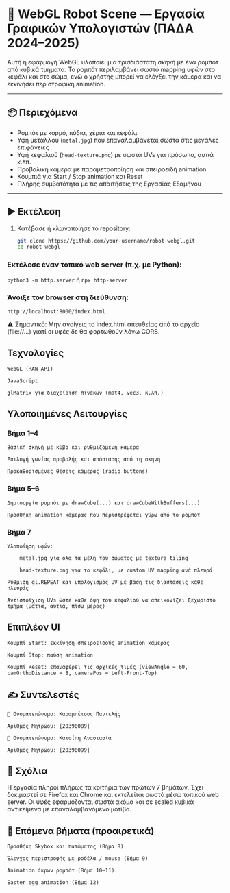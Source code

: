 # 🤖 WebGL Robot Scene — Εργασία Γραφικών Υπολογιστών (ΠΑΔΑ 2024–2025)

Αυτή η εφαρμογή WebGL υλοποιεί μια τρισδιάστατη σκηνή με ένα ρομπότ από κυβικά τμήματα. Το ρομπότ περιλαμβάνει σωστό mapping υφών στο κεφάλι και στο σώμα, ενώ ο χρήστης μπορεί να ελέγξει την κάμερα και να εκκινήσει περιστροφική animation.

---

## 📦 Περιεχόμενα

- Ρομπότ με κορμό, πόδια, χέρια και κεφάλι
- Υφή μετάλλου (`metal.jpg`) που επαναλαμβάνεται σωστά στις μεγάλες επιφάνειες
- Υφή κεφαλιού (`head-texture.png`) με σωστά UVs για πρόσωπο, αυτιά κ.λπ.
- Προβολική κάμερα με παραμετροποίηση και σπειροειδή animation
- Κουμπιά για Start / Stop animation και Reset
- Πλήρης συμβατότητα με τις απαιτήσεις της Εργασίας Εξαμήνου

---

## ▶️ Εκτέλεση

1. Κατέβασε ή κλωνοποίησε το repository:
   ```bash
   git clone https://github.com/your-username/robot-webgl.git
   cd robot-webgl

### Εκτέλεσε έναν τοπικό web server (π.χ. με Python):

```python3 -m http.server```
         ή
```npx http-server```

### Άνοιξε τον browser στη διεύθυνση:

    http://localhost:8000/index.html

⚠️ Σημαντικό: Μην ανοίγεις το index.html απευθείας από το αρχείο (file://...) γιατί οι υφές δε θα φορτωθούν λόγω CORS.

## Τεχνολογίες

    WebGL (RAW API)

    JavaScript

    glMatrix για διαχείριση πινάκων (mat4, vec3, κ.λπ.)

## Υλοποιημένες Λειτουργίες
### Βήμα 1–4

    Βασική σκηνή με κύβο και ρυθμιζόμενη κάμερα

    Επιλογή γωνίας προβολής και απόστασης από τη σκηνή

    Προκαθορισμένες θέσεις κάμερας (radio buttons)

### Βήμα 5–6

    Δημιουργία ρομπότ με drawCube(...) και drawCubeWithBuffers(...)

    Προσθήκη animation κάμερας που περιστρέφεται γύρω από το ρομπότ

### Βήμα 7

    Υλοποίηση υφών:

        metal.jpg για όλα τα μέλη του σώματος με texture tiling

        head-texture.png για το κεφάλι, με custom UV mapping ανά πλευρά

    Ρύθμιση gl.REPEAT και υπολογισμός UV με βάση τις διαστάσεις κάθε πλευράς

    Αντιστοίχιση UVs ώστε κάθε όψη του κεφαλιού να απεικονίζει ξεχωριστό τμήμα (μάτια, αυτιά, πίσω μέρος)

## Επιπλέον UI

    Κουμπί Start: εκκίνηση σπειροειδούς animation κάμερας

    Κουμπί Stop: παύση animation

    Κουμπί Reset: επαναφέρει τις αρχικές τιμές (viewAngle = 60, camOrthoDistance = 8, cameraPos = Left-Front-Top)


## ✍️ Συντελεστές

    👤 Ονοματεπώνυμο: Καραμπέτσος Παντελής

    Αριθμός Μητρώου: [20390089]

    👤 Ονοματεπώνυμο: Κατσίπη Αναστασία

    Αριθμός Μητρώου: [20390099]

## 💬 Σχόλια

Η εργασία πληροί πλήρως τα κριτήρια των πρώτων 7 βημάτων. Έχει δοκιμαστεί σε Firefox και Chrome και εκτελείται σωστά μέσω τοπικού web server. Οι υφές εφαρμόζονται σωστά ακόμα και σε scaled κυβικά αντικείμενα με επαναλαμβανόμενο μοτίβο.

## 🧪 Επόμενα βήματα (προαιρετικά)

    Προσθήκη Skybox και πατώματος (Βήμα 8)

    Έλεγχος περιστροφής με ροδέλα / mouse (Βήμα 9)

    Animation άκρων ρομπότ (Βήμα 10–11)

    Easter egg animation (Βήμα 12)

